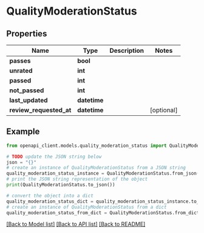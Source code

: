 # QualityModerationStatus


## Properties

Name | Type | Description | Notes
------------ | ------------- | ------------- | -------------
**passes** | **bool** |  | 
**unrated** | **int** |  | 
**passed** | **int** |  | 
**not_passed** | **int** |  | 
**last_updated** | **datetime** |  | 
**review_requested_at** | **datetime** |  | [optional] 

## Example

```python
from openapi_client.models.quality_moderation_status import QualityModerationStatus

# TODO update the JSON string below
json = "{}"
# create an instance of QualityModerationStatus from a JSON string
quality_moderation_status_instance = QualityModerationStatus.from_json(json)
# print the JSON string representation of the object
print(QualityModerationStatus.to_json())

# convert the object into a dict
quality_moderation_status_dict = quality_moderation_status_instance.to_dict()
# create an instance of QualityModerationStatus from a dict
quality_moderation_status_from_dict = QualityModerationStatus.from_dict(quality_moderation_status_dict)
```
[[Back to Model list]](../README.md#documentation-for-models) [[Back to API list]](../README.md#documentation-for-api-endpoints) [[Back to README]](../README.md)


